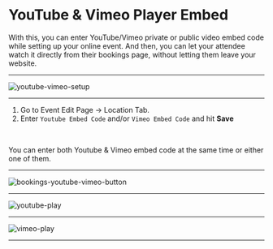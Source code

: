 # YouTube & Vimeo Player Embed

With this, you can enter YouTube/Vimeo private or public video embed code while setting up your online event. And then, you can let your attendee watch it directly from their bookings page, without letting them leave your website.

---

![youtube-vimeo-setup](http://eventmie-pro-docs.test/images/fullyloaded/youtube-vimeo-setup.png "youtube-vimeo-setup")

---


1. Go to Event Edit Page -> Location Tab.
2. Enter `Youtube Embed Code` and/or `Vimeo Embed Code` and hit **Save**

<br>

You can enter both Youtube & Vimeo embed code at the same time or either one of them.


---

![bookings-youtube-vimeo-button](http://eventmie-pro-docs.test/images/fullyloaded/bookings-youtube-vimeo-button.png "bookings-youtube-vimeo-button")

---

![youtube-play](http://eventmie-pro-docs.test/images/fullyloaded/youtube-play.png "youtube-play")

---

![vimeo-play](http://eventmie-pro-docs.test/images/fullyloaded/vimeo-play.png "vimeo-play")

---